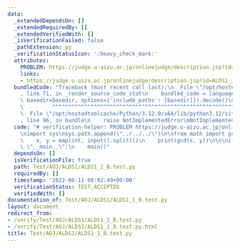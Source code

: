 ```yaml
---
data:
  _extendedDependsOn: []
  _extendedRequiredBy: []
  _extendedVerifiedWith: []
  _isVerificationFailed: false
  _pathExtension: py
  _verificationStatusIcon: ':heavy_check_mark:'
  attributes:
    PROBLEM: https://judge.u-aizu.ac.jp/onlinejudge/description.jsp?id=ALDS1_1_B
    links:
    - https://judge.u-aizu.ac.jp/onlinejudge/description.jsp?id=ALDS1_1_B
  bundledCode: "Traceback (most recent call last):\n  File \"/opt/hostedtoolcache/Python/3.12.0/x64/lib/python3.12/site-packages/onlinejudge_verify/documentation/build.py\"\
    , line 71, in _render_source_code_stat\n    bundled_code = language.bundle(stat.path,\
    \ basedir=basedir, options={'include_paths': [basedir]}).decode()\n          \
    \         ^^^^^^^^^^^^^^^^^^^^^^^^^^^^^^^^^^^^^^^^^^^^^^^^^^^^^^^^^^^^^^^^^^^^^^^^^^^^^^^^^\n\
    \  File \"/opt/hostedtoolcache/Python/3.12.0/x64/lib/python3.12/site-packages/onlinejudge_verify/languages/python.py\"\
    , line 96, in bundle\n    raise NotImplementedError\nNotImplementedError\n"
  code: "# verification-helper: PROBLEM https://judge.u-aizu.ac.jp/onlinejudge/description.jsp?id=ALDS1_1_B\n\
    \nimport sys\nsys.path.append(\"../../../\")\n\nfrom math import gcd\n\ndef main():\n\
    \    x, y = map(int, input().split())\n    print(gcd(x, y))\n\n\nif __name__ ==\
    \ \"__main__\":\n    main()"
  dependsOn: []
  isVerificationFile: true
  path: Test/AOJ/ALDS1/ALDS1_1_B.test.py
  requiredBy: []
  timestamp: '2022-08-11 00:02:49+09:00'
  verificationStatus: TEST_ACCEPTED
  verifiedWith: []
documentation_of: Test/AOJ/ALDS1/ALDS1_1_B.test.py
layout: document
redirect_from:
- /verify/Test/AOJ/ALDS1/ALDS1_1_B.test.py
- /verify/Test/AOJ/ALDS1/ALDS1_1_B.test.py.html
title: Test/AOJ/ALDS1/ALDS1_1_B.test.py
---
```

